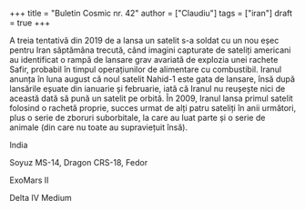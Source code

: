 +++
title = "Buletin Cosmic nr. 42"
author = ["Claudiu"]
tags = ["iran"]
draft = true
+++

A treia tentativă din 2019 de a lansa un satelit s-a soldat cu un nou eșec pentru Iran săptămâna trecută, când imagini capturate de sateliți americani au identificat o rampă de lansare grav avariată de explozia unei rachete Safir, probabil în timpul operațiunilor de alimentare cu combustibil. Iranul anunța în luna august că noul satelit Nahid-1 este gata de lansare, însă după lansările eșuate din ianuarie și februarie, iată că Iranul nu reușește nici de această dată să pună un satelit pe orbită. În 2009, Iranul lansa primul satelit folosind o rachetă proprie, succes urmat de alți patru sateliți în anii următori, plus o serie de zboruri suborbitale, la care au luat parte și o serie de animale (din care nu toate au supraviețuit însă).

India

Soyuz MS-14, Dragon CRS-18, Fedor

ExoMars II

Delta IV Medium